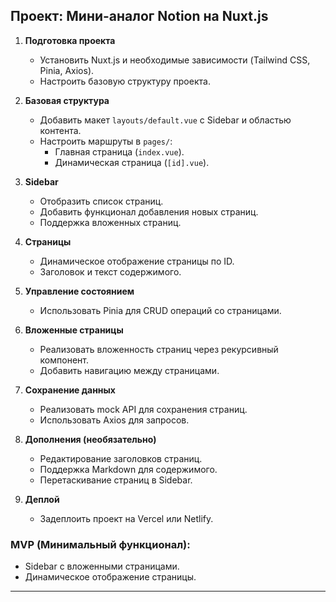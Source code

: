 
## **Проект: Мини-аналог Notion на Nuxt.js**
1. **Подготовка проекта**  
   - Установить Nuxt.js и необходимые зависимости (Tailwind CSS, Pinia, Axios).  
   - Настроить базовую структуру проекта.  

2. **Базовая структура**  
   - Добавить макет `layouts/default.vue` с Sidebar и областью контента.  
   - Настроить маршруты в `pages/`:  
     - Главная страница (`index.vue`).  
     - Динамическая страница (`[id].vue`).  

3. **Sidebar**  
   - Отобразить список страниц.  
   - Добавить функционал добавления новых страниц.  
   - Поддержка вложенных страниц.  

4. **Страницы**  
   - Динамическое отображение страницы по ID.  
   - Заголовок и текст содержимого.  

5. **Управление состоянием**  
   - Использовать Pinia для CRUD операций со страницами.  

6. **Вложенные страницы**  
   - Реализовать вложенность страниц через рекурсивный компонент.  
   - Добавить навигацию между страницами.  

7. **Сохранение данных**  
   - Реализовать mock API для сохранения страниц.  
   - Использовать Axios для запросов.  

8. **Дополнения (необязательно)**  
   - Редактирование заголовков страниц.  
   - Поддержка Markdown для содержимого.  
   - Перетаскивание страниц в Sidebar.  

9. **Деплой**  
   - Задеплоить проект на Vercel или Netlify.  

### **MVP (Минимальный функционал):**
- Sidebar с вложенными страницами.  
- Динамическое отображение страницы.  

--- 
